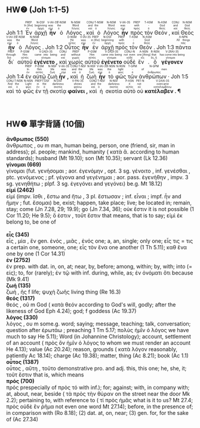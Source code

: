 ## HW❷ (Joh 1:1-5)
<rt>Joh 1:1</rt> <RUBY><ruby><ruby>Ἐν<rt>ἐν</rt></ruby><rt>In [the]</rt></ruby><rt>PREP</rt></RUBY> <RUBY><ruby><ruby>ἀρχῇ<rt>ἀρχή</rt></ruby><rt>beginning</rt></ruby><rt>N-DSF</rt></RUBY> <RUBY><ruby><ruby><strong>ἦν</strong><rt>εἰμί</rt></ruby><rt>was</rt></ruby><rt>V-IAI-3S</rt></RUBY> <RUBY><ruby><ruby>ὁ<rt>ὁ</rt></ruby><rt>the</rt></ruby><rt>T-NSM</rt></RUBY> <RUBY><ruby><ruby>Λόγος ,<rt>λόγος</rt></ruby><rt>Word</rt></ruby><rt>N-NSM</rt></RUBY> <RUBY><ruby><ruby>καὶ<rt>καί</rt></ruby><rt>and</rt></ruby><rt>CONJ</rt></RUBY> <RUBY><ruby><ruby>ὁ<rt>ὁ</rt></ruby><rt>the</rt></ruby><rt>T-NSM</rt></RUBY> <RUBY><ruby><ruby>Λόγος<rt>λόγος</rt></ruby><rt>Word</rt></ruby><rt>N-NSM</rt></RUBY> <RUBY><ruby><ruby><strong>ἦν</strong><rt>εἰμί</rt></ruby><rt>was</rt></ruby><rt>V-IAI-3S</rt></RUBY> <RUBY><ruby><ruby>πρὸς<rt>πρός</rt></ruby><rt>with</rt></ruby><rt>PREP</rt></RUBY> <RUBY><ruby><ruby>τὸν<rt>ὁ</rt></ruby><rt>-</rt></ruby><rt>T-ASM</rt></RUBY> <RUBY><ruby><ruby>Θεόν ,<rt>θεός</rt></ruby><rt>God</rt></ruby><rt>N-ASM</rt></RUBY> <RUBY><ruby><ruby>καὶ<rt>καί</rt></ruby><rt>and</rt></ruby><rt>CONJ</rt></RUBY> <RUBY><ruby><ruby>Θεὸς<rt>θεός</rt></ruby><rt>God</rt></ruby><rt>N-NSM</rt></RUBY> <RUBY><ruby><ruby><strong>ἦν</strong><rt>εἰμί</rt></ruby><rt>was</rt></ruby><rt>V-IAI-3S</rt></RUBY> <RUBY><ruby><ruby>ὁ<rt>ὁ</rt></ruby><rt>the</rt></ruby><rt>T-NSM</rt></RUBY> <RUBY><ruby><ruby>Λόγος .<rt>λόγος</rt></ruby><rt>Word</rt></ruby><rt>N-NSM</rt></RUBY> <rt>Joh 1:2</rt> <RUBY><ruby><ruby>Οὗτος<rt>οὗτος</rt></ruby><rt>He</rt></ruby><rt>D-NSM</rt></RUBY> <RUBY><ruby><ruby><strong>ἦν</strong><rt>εἰμί</rt></ruby><rt>was</rt></ruby><rt>V-IAI-3S</rt></RUBY> <RUBY><ruby><ruby>ἐν<rt>ἐν</rt></ruby><rt>in [the]</rt></ruby><rt>PREP</rt></RUBY> <RUBY><ruby><ruby>ἀρχῇ<rt>ἀρχή</rt></ruby><rt>beginning</rt></ruby><rt>N-DSF</rt></RUBY> <RUBY><ruby><ruby>πρὸς<rt>πρός</rt></ruby><rt>with</rt></ruby><rt>PREP</rt></RUBY> <RUBY><ruby><ruby>τὸν<rt>ὁ</rt></ruby><rt>-</rt></ruby><rt>T-ASM</rt></RUBY> <RUBY><ruby><ruby>Θεόν .<rt>θεός</rt></ruby><rt>God</rt></ruby><rt>N-ASM</rt></RUBY> <rt>Joh 1:3</rt> <RUBY><ruby><ruby>πάντα<rt>πᾶς</rt></ruby><rt>All things</rt></ruby><rt>A-NPN</rt></RUBY> <RUBY><ruby><ruby>δι᾽<rt>διά</rt></ruby><rt>through</rt></ruby><rt>PREP</rt></RUBY> <RUBY><ruby><ruby>αὐτοῦ<rt>αὐτός</rt></ruby><rt>Him</rt></ruby><rt>P-GSM</rt></RUBY> <RUBY><ruby><ruby><strong>ἐγένετο ,</strong><rt>γίνομαι</rt></ruby><rt>came into being</rt></ruby><rt>V-2ADI-3S</rt></RUBY> <RUBY><ruby><ruby>καὶ<rt>καί</rt></ruby><rt>and</rt></ruby><rt>CONJ</rt></RUBY> <RUBY><ruby><ruby>χωρὶς<rt>χωρίς</rt></ruby><rt>without</rt></ruby><rt>PREP</rt></RUBY> <RUBY><ruby><ruby>αὐτοῦ<rt>αὐτός</rt></ruby><rt>Him</rt></ruby><rt>P-GSM</rt></RUBY> <RUBY><ruby><ruby><strong>ἐγένετο</strong><rt>γίνομαι</rt></ruby><rt>came into being</rt></ruby><rt>V-2ADI-3S</rt></RUBY> <RUBY><ruby><ruby>οὐδὲ<rt>οὐδέ</rt></ruby><rt>not even</rt></ruby><rt>CONJ-N</rt></RUBY> <RUBY><ruby><ruby>ἕν .<rt>εἷς</rt></ruby><rt>one [thing]</rt></ruby><rt>A-NSN</rt></RUBY> <RUBY><ruby><ruby>ὃ<rt>ὅς, ἥ</rt></ruby><rt>that</rt></ruby><rt>R-NSN</rt></RUBY> <RUBY><ruby><ruby><strong>γέγονεν</strong><rt>γίνομαι</rt></ruby><rt>has come into being</rt></ruby><rt>V-2RAI-3S</rt></RUBY> <rt>Joh 1:4</rt> <RUBY><ruby><ruby>ἐν<rt>ἐν</rt></ruby><rt>In</rt></ruby><rt>PREP</rt></RUBY> <RUBY><ruby><ruby>αὐτῷ<rt>αὐτός</rt></ruby><rt>Him</rt></ruby><rt>P-DSM</rt></RUBY> <RUBY><ruby><ruby>ζωὴ<rt>ζωή</rt></ruby><rt>life</rt></ruby><rt>N-NSF</rt></RUBY> <RUBY><ruby><ruby><strong>ἦν ,</strong><rt>εἰμί</rt></ruby><rt>was</rt></ruby><rt>V-IAI-3S</rt></RUBY> <RUBY><ruby><ruby>καὶ<rt>καί</rt></ruby><rt>and</rt></ruby><rt>CONJ</rt></RUBY> <RUBY><ruby><ruby>ἡ<rt>ὁ</rt></ruby><rt>the</rt></ruby><rt>T-NSF</rt></RUBY> <RUBY><ruby><ruby>ζωὴ<rt>ζωή</rt></ruby><rt>life</rt></ruby><rt>N-NSF</rt></RUBY> <RUBY><ruby><ruby><strong>ἦν</strong><rt>εἰμί</rt></ruby><rt>was</rt></ruby><rt>V-IAI-3S</rt></RUBY> <RUBY><ruby><ruby>τὸ<rt>ὁ</rt></ruby><rt>the</rt></ruby><rt>T-NSN</rt></RUBY> <RUBY><ruby><ruby>φῶς<rt>φῶς</rt></ruby><rt>light</rt></ruby><rt>N-NSN</rt></RUBY> <RUBY><ruby><ruby>τῶν<rt>ὁ</rt></ruby><rt>-</rt></ruby><rt>T-GPM</rt></RUBY> <RUBY><ruby><ruby>ἀνθρώπων ·<rt>ἄνθρωπος</rt></ruby><rt>of men</rt></ruby><rt>N-GPM</rt></RUBY> <rt>Joh 1:5</rt> <RUBY><ruby><ruby>καὶ<rt>καί</rt></ruby><rt>And</rt></ruby><rt>CONJ</rt></RUBY> <RUBY><ruby><ruby>τὸ<rt>ὁ</rt></ruby><rt>the</rt></ruby><rt>T-NSN</rt></RUBY> <RUBY><ruby><ruby>φῶς<rt>φῶς</rt></ruby><rt>Light</rt></ruby><rt>N-NSN</rt></RUBY> <RUBY><ruby><ruby>ἐν<rt>ἐν</rt></ruby><rt>in</rt></ruby><rt>PREP</rt></RUBY> <RUBY><ruby><ruby>τῇ<rt>ὁ</rt></ruby><rt>the</rt></ruby><rt>T-DSF</rt></RUBY> <RUBY><ruby><ruby>σκοτίᾳ<rt>σκοτία</rt></ruby><rt>darkness</rt></ruby><rt>N-DSF</rt></RUBY> <RUBY><ruby><ruby><strong>φαίνει ,</strong><rt>φαίνω</rt></ruby><rt>shines</rt></ruby><rt>V-PAI-3S</rt></RUBY> <RUBY><ruby><ruby>καὶ<rt>καί</rt></ruby><rt>and</rt></ruby><rt>CONJ</rt></RUBY> <RUBY><ruby><ruby>ἡ<rt>ὁ</rt></ruby><rt>the</rt></ruby><rt>T-NSF</rt></RUBY> <RUBY><ruby><ruby>σκοτία<rt>σκοτία</rt></ruby><rt>darkness</rt></ruby><rt>N-NSF</rt></RUBY> <RUBY><ruby><ruby>αὐτὸ<rt>αὐτός</rt></ruby><rt>it</rt></ruby><rt>P-ASN</rt></RUBY> <RUBY><ruby><ruby>οὐ<rt>οὐ</rt></ruby><rt>not</rt></ruby><rt>PRT-N</rt></RUBY> <RUBY><ruby><ruby><strong>κατέλαβεν . ¶</strong><rt>καταλαμβάνω</rt></ruby><rt>overcame</rt></ruby><rt>V-2AAI-3S</rt></RUBY></br></br></br> 



## HW❷ 單字背誦 (10個)


**ἄνθρωπος (550)**</BR>ἄνθρωπος , ου m man, human being, person, one (friend, sir, man in address); pl. people; mankind, humanity ( κατὰ ἄ. according to human standards); husband (Mt 19.10); son (Mt 10.35); servant (Lk 12.36)</BR>
**γίνομαι (669)**</BR>γίνομαι (fut. γενήσομαι ; aor. ἐγενόμην , opt. 3 sg. γένοιτο , inf. γενέσθαι , ptc. γενόμενος ; pf. γέγονα and γεγένημαι ; aor. pass. ἐγενήθην , impv. 3 sg. γενηθήτω ; plpf. 3 sg. ἐγεγόνει and γεγόνει) be.g. Mt 18.12)</BR>
**εἰμί (2462)**</BR>εἰμί (impv. ἴσθι , ἔστω and ἤτω , 3 pl. ἔστωσαν ; inf. εἶναι ; impf. ἦν and ἤμην ; fut. ἔσομαι) be, exist; happen, take place; live; be located in; remain, stay; come (Jn 7.28, 29; 19.9); go (Jn 7.34, 36); οὐκ ἔστιν it is not possible (1 Cor 11.20; He 9.5); ὅ ἐστιν , τοῦτ ἔστιν that means, that is to say; εἰμὶ ἐκ belong to, be one of</BR></BR>
**εἷς (345)**</BR>εἷς , μία , ἕν gen. ἑνός , μιᾶς , ἑνός one; a, an, single; only one; εἷς τις = τις a certain one, someone, one; εἷς τὸν ἕνα one another (1 Th 5.11); καθ ἕνα one by one (1 Cor 14.31)</BR>
**ἐν (2752)**</BR>ἐν prep. with dat. in, on, at; near, by, before; among, within; by, with; into (= είς); to, for (rarely); ἐν τῷ with inf. during, while, as; ἐν ὀνόματι ὅτι because (Mk 9.41)</BR>
**ζωή (135)**</BR>ζωή , ῆς f life; ψυχὴ ζωῆς living thing (Re 16.3)</BR>
**θεός (1317)**</BR>θεός , οῦ m God ( κατὰ θεόν according to God's will, godly; after the likeness of God Eph 4.24); god; f goddess (Ac 19.37)</BR>
**λόγος (330)**</BR>λόγος , ου m some.g. word; saying; message, teaching; talk, conversation; question after ἐρωτάω ; preaching 1 Tm 5.17; πολὺς ἡμῖν ὁ λόγος we have much to say He 5.11); Word (in Johannine Christology); account, settlement of an account ( πρὸς ὃν ἡμῖν ὁ λόγος to whom we must render an account He 4.13); value (Ac 20.24); reason, grounds ( κατὰ λόγον reasonably, patiently Ac 18.14); charge (Ac 19.38); matter, thing (Ac 8.21); book (Ac 1.1)</BR>
**οὗτος (1387)**</BR>οὗτος , αὕτη , τοῦτο demonstrative pro. and adj. this, this one; he, she, it; τοῦτ ἔστιν that is, which means</BR>
**πρός (700)**</BR>πρός prespecially of πρὸς τό with inf.); for; against; with, in company with; at, about, near, beside ( τὰ πρὸς τὴν θύραν on the street near the door Mk 2.2); pertaining to, with reference to ( τί πρὸς ἡμᾶς what is it to us? Mt 27.4; πρὸς οὐδὲ ἓν ῥῆμα not even one word Mt 27.14); before, in the presence of; in comparison with (Ro 8.18); (2) dat. at, on, near; (3) gen. for, for the sake of (Ac 27.34)</BR>
